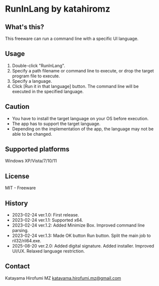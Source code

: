 # RunInLang by katahiromz

## What's this?

This freeware can run a command line with a specific UI language.

## Usage

1. Double-click "RunInLang".
2. Specify a path filename or command line to execute, or drop the target program file to execute.
3. Specify a language.
4. Click [Run it in that language] button. The command line will be executed in the specified language.

## Caution

* You have to install the target language on your OS before execution.
* The app has to support the target language.
* Depending on the implementation of the app, the language may not be able to be changed.

## Supported platforms

Windows XP/Vista/7/10/11

## License

MIT - Freeware

## History

- 2023-02-24 ver.1.0: First release.
- 2023-02-24 ver.1.1: Supported x64.
- 2023-02-24 ver.1.2: Added Minimize Box. Improved command line parsing.
- 2023-02-24 ver.1.3: Made OK button Run button. Split the main job to ril32/ril64.exe.
- 2025-08-20 ver.2.0: Added digital signature. Added installer. Improved UI/UX. Relaxed language restriction.

## Contact

Katayama Hirofumi MZ
katayama.hirofumi.mz@gmail.com
